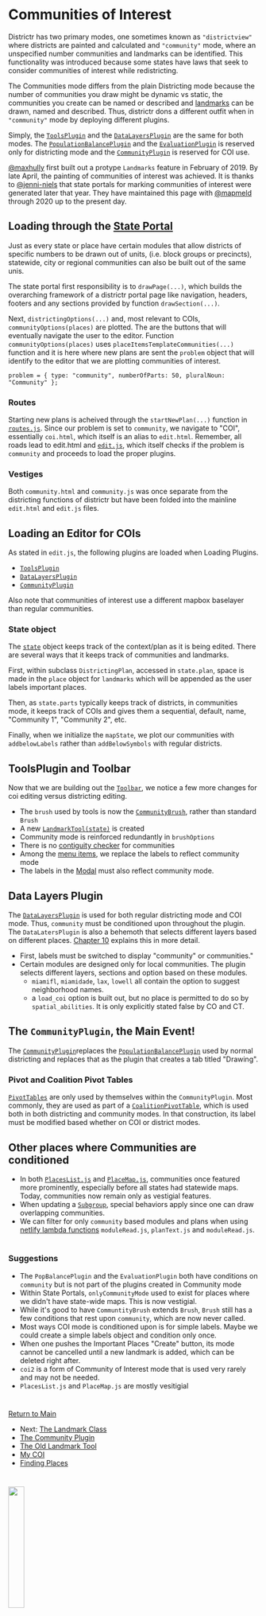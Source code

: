 # Communities of Interest

Districtr has two primary modes, one sometimes known as `"districtview"`
where districts are painted and calculated and `"community"` mode, where
an unspecified number communities and landmarks can be identified. This
functionality was introduced because some states have laws that seek
to consider communities of interest while redistricting. 

The Communities mode differs from the plain Districting mode because
the number of communities you draw might be dynamic vs static, the
communities you create can be named or described and [landmarks] can
be drawn, named and described. Thus, districtr dons a different outfit
when in `"community"` mode by deploying different plugins.

Simply, the [`ToolsPlugin`] and the [`DataLayersPlugin`] are the same
for both modes. The [`PopulationBalancePlugin`] and the
[`EvaluationPlugin`] is reserved only for districting mode and the 
[`CommunityPlugin`] is reserved for COI use. 

[@maxhully] first built out a protype `Landmarks` feature in February of
2019. By late April, the painting of communities of interest was
achieved. It is thanks to [@jenni-niels] that state portals for marking
communities of interest were generated later that year. They have
maintained this page with [@mapmeld] through 2020 up to the present day.

## Loading through the [State Portal]

Just as every state or place have certain modules that allow districts
of specific numbers to be drawn out of units, (i.e. block groups or
precincts), statewide, city or regional communities can also be built
out of the same unis. 

The state portal first responsibility is to `drawPage(...)`, which
builds the overarching framework of a districtr portal page like
navigation, headers, footers and any sections provided by function
`drawSection(...)`. 

Next, `districtingOptions(...)` and, most relevant to COIs,
`communityOptions(places)` are plotted. The are the buttons that will
eventually navigate the user to the editor. Function
`communityOptions(places)` uses `placeItemsTemplateCommunities(...)`
function and it is here where new plans are sent the `problem` object
that will identify to the editor that we are plotting communities of
interest.

```
problem = { type: "community", numberOfParts: 50, pluralNoun: "Community" };
```

### Routes

Starting new plans is acheived through the `startNewPlan(...)` function
in [`routes.js`]. Since our problem is set to `community`, we navigate
to "COI", essentially `coi.html`, which itself is an alias to
`edit.html`. Remember, all roads lead to edit.html and [`edit.js`],
which itself checks if the problem is `community` and proceeds to load
the proper plugins. 

### Vestiges

Both `community.html` and `community.js` was once separate from the
districting functions of districtr but have been folded into the
mainline `edit.html` and `edit.js` files.

## Loading an Editor for COIs

As stated in `edit.js`, the following plugins are loaded when Loading
Plugins. 

- [`ToolsPlugin`]
- [`DataLayersPlugin`]
- [`CommunityPlugin`]

Also note that communities of interest use a different mapbox baselayer
than regular communities.

### State object

The [`state`] object keeps track of the context/plan as it is being
edited. There are several ways that it keeps track of communities and
landmarks. 

First, within subclass `DistrictingPlan`, accessed in `state.plan`,
space is made in the `place` object for `landmarks` which will be
appended as the user labels important places. 

Then, as `state.parts` typically keeps track of districts, in
communities mode,  it keeps track of COIs and gives them a sequential,
default, name, "Community 1", "Community 2", etc.

Finally, when we initialize the `mapState`, we plot our communities with
`addbelowLabels` rather than `addBelowSymbols` with regular districts.

## ToolsPlugin and Toolbar

Now that we are building out the [`Toolbar`], we notice a few more
changes for coi editing versus districting editing.

- The `brush` used by tools is now the [`CommunityBrush`], rather than
standard `Brush`
- A new [`LandmarkTool(state)`] is created 
- Community mode is reinforced redundantly in `brushOptions` 
- There is no [contiguity checker] for communities
- Among the [menu items], we replace the labels to reflect community
mode 
- The labels in the [Modal] must also reflect community mode.

## Data Layers Plugin

The [`DataLayersPlugin`] is used for both regular districting mode and
COI mode. Thus, `community` must be conditioned upon throughout the
plugin. The `DataLatersPlugin` is also a behemoth that selects different
layers based on different places. [Chapter 10] explains this in more
detail.

- First, labels must be switched to display "community" or 
communities." 
- Certain modules are designed only for local communities. The plugin
selects different layers, sections and option based on these modules.
   - `miamifl`, `miamidade`, `lax`, `lowell` all contain the option to 
suggest neighborhood names.
   - a `load_coi` option is built out, but no place is permitted to
 do so by `spatial_abilities`. It is only explicitly stated false by
 CO and CT.
 
## The `CommunityPlugin`, the Main Event!

The [`CommunityPlugin`]replaces the [`PopulationBalancePlugin`] used by
normal districting and replaces that as the plugin that creates a tab
titled "Drawing".

### Pivot and Coalition Pivot Tables

[`PivotTables`] are only used by themselves within the
`CommunityPlugin`. Most commonly, they are used as part of a
[`CoalitionPivotTable`], which is used both in both districting and
community modes. In that construction, its label must be modified based
whether on COI or district modes.

## Other places where Communities are conditioned

- In both [`PlacesList.js`] and [`PlaceMap.js`], communities once
featured more prominently, especially before all states had statewide
maps. Today, communities now remain only as vestigial features. 
- When updating a [`Subgroup`], special behaviors apply since one can
draw overlapping communities.
- We can filter for only `community` based modules and plans when using
[netlify lambda functions] `moduleRead.js`, `planText.js` and
`moduleRead.js`. 

# #

### Suggestions

- The `PopBalancePlugin` and the `EvaluationPlugin` both have conditions
on `community` but is not part of the plugins created in Community mode
- Within State Portals, `onlyCommunityMode` used to exist for places
where we didn't have state-wide maps. This is now vestigial. 
- While it's good to have `CommuntityBrush` extends `Brush`, `Brush`
still has a few conditions that rest upon `community`, which are now
never called. 
- Most ways COI mode is conditioned upon is for simple labels. Maybe we
could create a simple labels object and condition only once. 
- When one pushes the Important Places "Create" button, its mode cannot
be cancelled until a new landmark is added, which can be deleted right
after. 
- `coi2` is a form of Community of Interest mode that is used very
rarely and may not be needed. 
- `PlacesList.js` and `PlaceMap.js` are mostly vesitigial

# # 

[Return to Main](../README.md)
- Next: [The Landmark Class](../05landmarks/landmarksclass.md)
- [The Community Plugin](../05landmarks/communityplugin.md)
- [The Old Landmark Tool](../05landmarks/landmarktool.md)
- [My COI](../05landmarks/mycoi.md)
- [Finding Places](../05landmarks/findplaces.md)

[@maxhully]: http://github.com/maxhully
[@jenni-niels]: http://github.com/jenni-niels
[@mapmeld]: http://github.com/mapmeld

[`state`]: ../01contextplan/state.md

[`edit.js`]: ../02editormap/editor.md

[`ToolsPlugin`]: ../03toolsplugins/toolsplugin.md
[`Toolbar`]: ../03toolsplugins/toolbar.md
[`CommunityBrush`]: ../03toolsplugins/brusherasetools.md
[menu items]: ../03toolsplugins/topmenu.md
[Modal]: ../03toolsplugins/modal.md

[contiguity checker]: ../04drawing/contiguity.md

[`CommunityBalancePlugin`]: ../05landmarks/communityplugin.md
[`CommunityPlugin`]: ../05landmarks/communityplugin.md
[landmarks]: ../05landmarks/landmarksclass.md 
[`LandmarkTool(state)`]: ../05landmarks/landmarktool.md

[`DataLayersPlugin`]: ../06charts/datalayersplugin.md
[`PopulationBalancePlugin`]: ../06charts/popbalanceplugin.md
[`EvaluationPlugin`]: ../06charts/evaluationplugin.md
[`PivotTables`]: ../06charts/datatable.md
[`CoalitionPivotTable`]: ../06charts/datatable.md
[`Subgroup`]: ../06charts/columnsetsparts.md

[State Portal]: ../07portals/districtrstateportals.md
[`PlacesList.js`]: ../07portals/placemap.md
[`PlaceMap.js`]: ../07portals/placemap.md

[`routes.js`]: ../09deployment/routes.md
[netlify lambda functions]: ../09deployment/mongolambdas.md
[Chapter 10]: ../10spatialabilities/placeexceptions.md

# #

<img src="../../assets/mggg.svg" width=25%>

[The Metric Geometry and Gerrymandering Group Redistricting Lab](http://mggg.org)

Tufts University, Medford and Somerville, MA